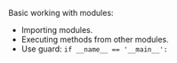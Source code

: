 Basic working with modules:
- Importing modules.
- Executing methods from other modules.
- Use guard: `if __name__ == '__main__':`